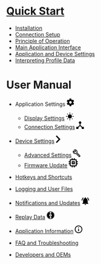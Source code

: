# [Quick Start](home)
- [Installation](home#installation)
- [Connection Setup](home#connection-setup)
- [Principle of Operation](home#principle-of-operation)
- [Main Application Interface](home#main-application-interface)
- [Application and Device Settings](home#application-and-device-settings)
- [Interpreting Profile Data](home#interpreting-profile-data)

# User Manual
- Application Settings ![](images/settings_black.svg.png)
    - [Display Settings](display-settings) ![](images/sun_black.svg.png)
    - [Connection Settings](connection-settings) ![](images/connect.svg.png)

- [Device Settings](device-settings) ![](images/arrow.png)
    - [Advanced Settings](device-settings#advanced-settings) ![](images/configure.svg.png)
    - [Firmware Update](firmware-update) ![](images/chip_black.svg.png)

- [Hotkeys and Shortcuts](hotkeys-and-shortcuts)
- [Logging and User Files](logging-and-user-files)
- [Notifications and Updates](notifications-and-updates) ![](images/bell.svg.png)

- [Replay Data](replay-data) ![](images/disk_black.svg.png)
- [Application Information](application-information) ![](images/info_black.svg.png)

- [FAQ and Troubleshooting](faq-and-troubleshooting)
- [Developers and OEMs](developers-and-oems)
